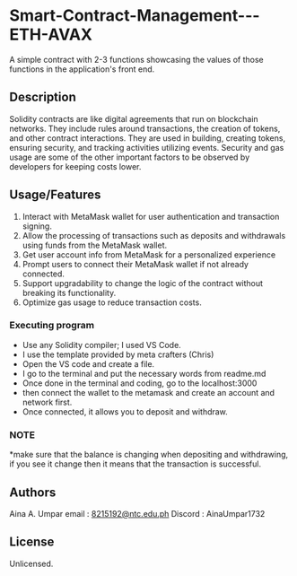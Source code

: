 # Smart-Contract-Management---ETH-AVAX
A simple contract with 2-3 functions showcasing the values of those functions in the application's front end.

## Description

Solidity contracts are like digital agreements that run on blockchain networks. They include rules around transactions, the creation of tokens, and other contract interactions. They are used in building, creating tokens, ensuring security, and tracking activities utilizing events. Security and gas usage are some of the other important factors to be observed by developers for keeping costs lower.

## Usage/Features

1. Interact with MetaMask wallet for user authentication and transaction signing. 
2. Allow the processing of transactions such as deposits and withdrawals using funds from the MetaMask wallet.
3. Get user account info from MetaMask for a personalized experience
4. Prompt users to connect their MetaMask wallet if not already connected.
5. Support upgradability to change the logic of the contract without breaking its functionality.
6. Optimize gas usage to reduce transaction costs.

### Executing program

* Use any Solidity compiler; I used VS Code.
* I use the template provided by meta crafters (Chris)
* Open the VS code and create a file.
* I go to the terminal and put the necessary words from readme.md
* Once done in the terminal and coding, go to the localhost:3000
* then connect the wallet to the metamask and create an account and network first.
* Once connected, it allows you to deposit and withdraw.


### NOTE

*make sure that the balance is changing when depositing and withdrawing, if you see it change then it means that the transaction is successful.

## Authors

Aina A. Umpar
email : 8215192@ntc.edu.ph
Discord : AinaUmpar1732


## License

Unlicensed.
